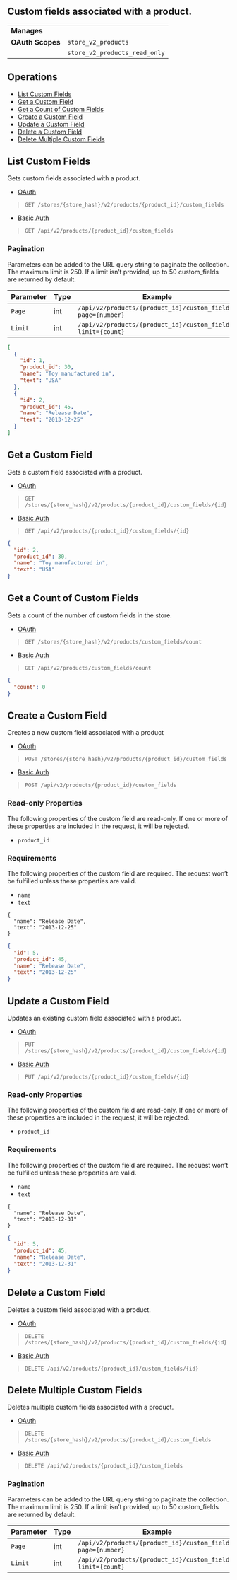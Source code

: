 ## Custom fields associated with a product.

|||
|---|---|
| **Manages** |
| **OAuth Scopes** | `store_v2_products`
||`store_v2_products_read_only`

## Operations

*   [List Custom Fields](#list-custom-fields)
*   [Get a Custom Field](#get-a-custom-field)
*   [Get a Count of Custom Fields](#get-a-count-of-custom-fields)
*   [Create a Custom Field](#create-a-custom-field)
*   [Update a Custom Field](#update-a-custom-field)
*   [Delete a Custom Field](#delete-a-custom-field)
*   [Delete Multiple Custom Fields](#delete-multiple-custom-fields)

## List Custom Fields

Gets custom fields associated with a product.

*   [OAuth](#list-custom-fields-oauth)
>`GET /stores/{store_hash}/v2/products/{product_id}/custom_fields`
*   [Basic Auth](#list-custom-fields-basic)
>`GET /api/v2/products/{product_id}/custom_fields`

### Pagination

Parameters can be added to the URL query string to paginate the collection. The maximum limit is 250. If a limit isn’t provided, up to 50 custom_fields are returned by default.

| Parameter | Type | Example |
| --- | --- | --- |
| `Page` | int | `/api/v2/products/{product_id}/custom_fields?page={number}` |
| `Limit` | int | `/api/v2/products/{product_id}/custom_fields?limit={count}` |

```json
[
  {
    "id": 1,
    "product_id": 30,
    "name": "Toy manufactured in",
    "text": "USA"
  },
  {
    "id": 2,
    "product_id": 45,
    "name": "Release Date",
    "text": "2013-12-25"
  }
]
```

## Get a Custom Field

Gets a custom field associated with a product.

*   [OAuth](#get-a-custom-field-oauth)
>`GET /stores/{store_hash}/v2/products/{product_id}/custom_fields/{id}`
*   [Basic Auth](#get-a-custom-field-basic)
>`GET /api/v2/products/{product_id}/custom_fields/{id}`

```json
{
  "id": 2,
  "product_id": 30,
  "name": "Toy manufactured in",
  "text": "USA"
}
```

## Get a Count of Custom Fields

Gets a count of the number of custom fields in the store.

*   [OAuth](#get-a-count-of-custom-fields-oauth)
>`GET /stores/{store_hash}/v2/products/custom_fields/count`
*   [Basic Auth](#get-a-count-of-custom-fields-basic)
>`GET /api/v2/products/custom_fields/count`

```json
{
  "count": 0
}
```

## Create a Custom Field

Creates a new custom field associated with a product

*   [OAuth](#create-a-custom-field-oauth)
>`POST /stores/{store_hash}/v2/products/{product_id}/custom_fields`
*   [Basic Auth](#create-a-custom-field-basic)
>`POST /api/v2/products/{product_id}/custom_fields`

### Read-only Properties

The following properties of the custom field are read-only. If one or more of these properties are included in the request, it will be rejected.

*   `product_id`

### Requirements

The following properties of the custom field are required. The request won’t be fulfilled unless these properties are valid.

*   `name`
*   `text`

```curl
{
  "name": "Release Date",
  "text": "2013-12-25"
}
```

```json
{
  "id": 5,
  "product_id": 45,
  "name": "Release Date",
  "text": "2013-12-25"
}
```

## Update a Custom Field

Updates an existing custom field associated with a product.

*   [OAuth](#update-a-custom-field-oauth)
>`PUT /stores/{store_hash}/v2/products/{product_id}/custom_fields/{id}`
*   [Basic Auth](#update-a-custom-field-basic)
>`PUT /api/v2/products/{product_id}/custom_fields/{id}`

### Read-only Properties

The following properties of the custom field are read-only. If one or more of these properties are included in the request, it will be rejected.

*   `product_id`

### Requirements

The following properties of the custom field are required. The request won’t be fulfilled unless these properties are valid.

*   `name`
*   `text`

```curl
{
  "name": "Release Date",
  "text": "2013-12-31"
}
```

```json
{
  "id": 5,
  "product_id": 45,
  "name": "Release Date",
  "text": "2013-12-31"
}
```

## Delete a Custom Field

Deletes a custom field associated with a product.

*   [OAuth](#delete-a-custom-field-oauth)
>`DELETE /stores/{store_hash}/v2/products/{product_id}/custom_fields/{id}`
*   [Basic Auth](#delete-a-custom-field-basic)
>`DELETE /api/v2/products/{product_id}/custom_fields/{id}`

## Delete Multiple Custom Fields

Deletes multiple custom fields associated with a product.

*   [OAuth](#delete-multiple-custom-fields-oauth)
>`DELETE /stores/{store_hash}/v2/products/{product_id}/custom_fields`
*   [Basic Auth](#delete-multiple-custom-fields-basic)
>`DELETE /api/v2/products/{product_id}/custom_fields`

### Pagination

Parameters can be added to the URL query string to paginate the collection. The maximum limit is 250. If a limit isn’t provided, up to 50 custom_fields are returned by default.

| Parameter | Type | Example |
| --- | --- | --- |
| `Page` | int | `/api/v2/products/{product_id}/custom_fields?page={number}` |
| `Limit` | int | `/api/v2/products/{product_id}/custom_fields?limit={count}` |
